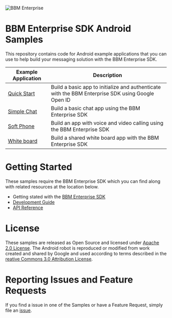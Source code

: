 ![BBM Enterprise](http://help.blackberry.com/resources/images/products/enterprise-bbm-sdk.png)

# BBM Enterprise SDK Android Samples

This repository contains code for Android example applications that you can use to help build your messaging solution with the BBM Enterprise SDK.


| Example Application                      | Description                              |
| ---------------------------------------- | ---------------------------------------- |
| [Quick Start](https://developer.blackberry.com/files/bbm-enterprise/documents/guide/html/examples/android/QuickStart/README.html)      | Build a basic app to initialize and authenticate with the BBM Enterprise SDK using Google Open ID |
| [Simple Chat](https://developer.blackberry.com/files/bbm-enterprise/documents/guide/html/examples/android/SimpleChat/README.html)      | Build a basic chat app using the BBM Enterprise SDK |
| [Soft Phone](https://developer.blackberry.com/files/bbm-enterprise/documents/guide/html/examples/android/SoftPhone/README.html) |	Build an app with voice and video calling using the BBM Enterprise SDK|
| [White board](https://developer.blackberry.com/files/bbm-enterprise/documents/guide/html/examples/android/Whiteboard/README.html) |	Build a shared white board app with the BBM Enterprise SDK | 

# Getting Started

These samples require the BBM Enterprise SDK which you can find along with related resources at the location below.
    
* Getting stated with the [BBM Enterprise SDK](http://community.blackberry.com/bbm-enterprise)
* [Development Guide](https://developer.blackberry.com/files/bbm-enterprise/documents/guide/html/index.html)
* [API Reference](https://developer.blackberry.com/files/bbm-enterprise/documents/reference/android/index.html)

# License

These samples are released as Open Source and licensed under [Apache 2.0 License](http://www.apache.org/licenses/LICENSE-2.0.html).  The Android robot is reproduced or modified from work created and shared by Google and used according to terms described in the [reative Commons 3.0 Attribution License](https://creativecommons.org/licenses/by/3.0/).

# Reporting Issues and Feature Requests

If you find a issue in one of the Samples or have a Feature Request, simply file an [issue](https://github.com/blackberry/bbme-sdk-android-samples/issues).

